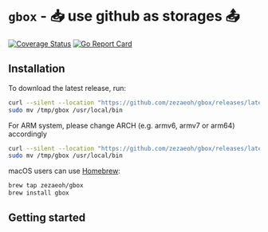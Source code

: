 # `gbox` - :inbox_tray: use github as storages :outbox_tray:

[![Coverage Status](https://coveralls.io/repos/github/zezaeoh/gbox/badge.svg?branch=main)](https://coveralls.io/github/zezaeoh/gbox?branch=main) [![Go Report Card](https://goreportcard.com/badge/github.com/zezaeoh/gbox)](https://goreportcard.com/report/github.com/zezaeoh/gbox)

## Installation

To download the latest release, run:

```bash
curl --silent --location "https://github.com/zezaeoh/gbox/releases/latest/download/gbox_$(uname -s)_amd64.tar.gz" | tar xz -C /tmp
sudo mv /tmp/gbox /usr/local/bin
```

For ARM system, please change ARCH (e.g. armv6, armv7 or arm64) accordingly

```bash
curl --silent --location "https://github.com/zezaeoh/gbox/releases/latest/download/gbox_$(uname -s)_arm64.tar.gz" | tar xz -C /tmp
sudo mv /tmp/gbox /usr/local/bin
```

macOS users can use [Homebrew](https://brew.sh):

```bash
brew tap zezaeoh/gbox
brew install gbox
```

## Getting started
